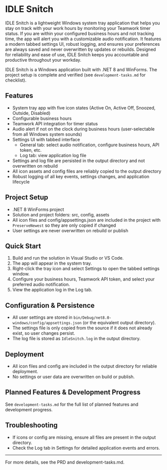 # IDLE Snitch

IDLE Snitch is a lightweight Windows system tray application that helps you stay on track with your work hours by monitoring your Teamwork timer status. If you are within your configured business hours and not tracking time, the app will alert you with a customizable audio notification. It features a modern tabbed settings UI, robust logging, and ensures your preferences are always saved and never overwritten by updates or rebuilds. Designed for reliability and ease of use, IDLE Snitch keeps you accountable and productive throughout your workday.

IDLE Snitch is a Windows application built with .NET 8 and WinForms. The project setup is complete and verified (see `development-tasks.md` for checklist).

## Features
- System tray app with five icon states (Active On, Active Off, Snoozed, Outside, Disabled)
- Configurable business hours
- Teamwork API integration for timer status
- Audio alert if not on the clock during business hours (user-selectable from all Windows system sounds)
- Settings UI with tabbed interface
  - General tab: select audio notification, configure business hours, API token, etc.
  - Log tab: view application log file
- Settings and log file are persisted in the output directory and not overwritten on rebuild
- All icon assets and config files are reliably copied to the output directory
- Robust logging of all key events, settings changes, and application lifecycle

## Project Setup
- .NET 8 WinForms project
- Solution and project folders: src, config, assets
- All icon files and config/appsettings.json are included in the project with `PreserveNewest` so they are only copied if changed
- User settings are never overwritten on rebuild or publish

## Quick Start
1. Build and run the solution in Visual Studio or VS Code.
2. The app will appear in the system tray.
3. Right-click the tray icon and select Settings to open the tabbed settings window.
4. Configure your business hours, Teamwork API token, and select your preferred audio notification.
5. View the application log in the Log tab.

## Configuration & Persistence
- All user settings are stored in `bin/Debug/net8.0-windows/config/appsettings.json` (or the equivalent output directory).
- The settings file is only copied from the source if it does not already exist, so user changes persist.
- The log file is stored as `IdleSnitch.log` in the output directory.

## Deployment
- All icon files and config are included in the output directory for reliable deployment.
- No settings or user data are overwritten on build or publish.

## Planned Features & Development Progress
See `development-tasks.md` for the full list of planned features and development progress.

## Troubleshooting
- If icons or config are missing, ensure all files are present in the output directory.
- Check the Log tab in Settings for detailed application events and errors.

---
For more details, see the PRD and development-tasks.md.